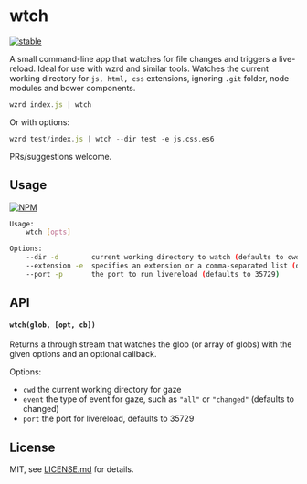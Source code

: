 # wtch

[![stable](http://badges.github.io/stability-badges/dist/stable.svg)](http://github.com/badges/stability-badges)

A small command-line app that watches for file changes and triggers a live-reload. Ideal for use with wzrd and similar tools. Watches the current working directory for `js, html, css` extensions, ignoring `.git` folder, node modules and bower components. 

```js
wzrd index.js | wtch
```

Or with options:

```js
wzrd test/index.js | wtch --dir test -e js,css,es6
```

PRs/suggestions welcome.

## Usage

[![NPM](https://nodei.co/npm/wtch.png)](https://www.npmjs.com/package/wtch)

```sh
Usage:
    wtch [opts]

Options:
    --dir -d        current working directory to watch (defaults to cwd)
    --extension -e  specifies an extension or a comma-separated list (default js,css,html)
    --port -p       the port to run livereload (defaults to 35729)
```

## API

#### `wtch(glob, [opt, cb])`

Returns a through stream that watches the glob (or array of globs) with the given options and an optional callback.

Options:

- `cwd` the current working directory for gaze
- `event` the type of event for gaze, such as `"all"` or `"changed"` (defaults to changed)
- `port` the port for livereload, defaults to 35729

## License

MIT, see [LICENSE.md](http://github.com/mattdesl/wtch/blob/master/LICENSE.md) for details.

